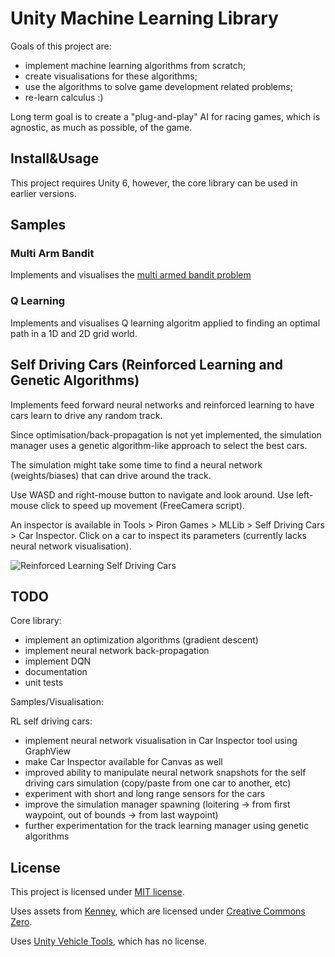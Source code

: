 # Unity Machine Learning Library

Goals of this project are:
* implement machine learning algorithms from scratch;
* create visualisations for these algorithms;
* use the algorithms to solve game development related problems;
* re-learn calculus :)

Long term goal is to create a "plug-and-play" AI for racing games, which is agnostic, as much as possible, of the game.

## Install&Usage

This project requires Unity 6, however, the core library can be used in earlier versions.

## Samples

### Multi Arm Bandit

Implements and visualises the [multi armed bandit problem](https://en.wikipedia.org/wiki/Multi-armed_bandit)

### Q Learning

Implements and visualises Q learning algoritm applied to finding an optimal path in a 1D and 2D grid world.

## Self Driving Cars (Reinforced Learning and Genetic Algorithms)

Implements feed forward neural networks and reinforced learning to have cars learn to drive any random track. 

Since optimisation/back-propagation is not yet implemented, the simulation manager uses a genetic algorithm-like approach to select the best cars.

The simulation might take some time to find a neural network (weights/biases) that can drive around the track.

Use WASD and right-mouse button to navigate and look around. Use left-mouse click to speed up movement (FreeCamera script).

An inspector is available in Tools > Piron Games > MLLib > Self Driving Cars > Car Inspector. Click on a car to inspect its parameters (currently lacks neural network visualisation).

![Reinforced Learning Self Driving Cars](.media/rlselfdrivingcars.gif "Reinforced Learning Self Driving Cars")

## TODO

Core library:
* implement an optimization algorithms (gradient descent)
* implement neural network back-propagation
* implement DQN
* documentation
* unit tests

Samples/Visualisation:

RL self driving cars:
* implement neural network visualisation in Car Inspector tool using GraphView
* make Car Inspector available for Canvas as well
* improved ability to manipulate neural network snapshots for the self driving cars simulation (copy/paste from one car to another, etc)
* experiment with short and long range sensors for the cars
* improve the simulation manager spawning (loitering -> from first waypoint, out of bounds -> from last waypoint)
* further experimentation for the track learning manager using genetic algorithms

## License

This project is licensed under [MIT license](https://opensource.org/license/mit).

Uses assets from [Kenney](https://kenney.nl/), which are licensed under [Creative Commons Zero](https://creativecommons.org/public-domain/cc0/).

Uses [Unity Vehicle Tools](https://github.com/Unity-Technologies/VehicleTools), which has no license.